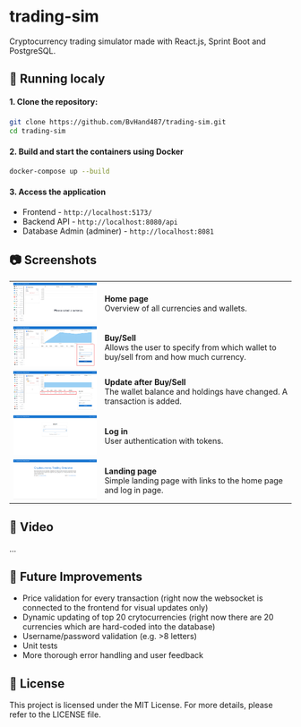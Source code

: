 # trading-sim
Cryptocurrency trading simulator made with React.js, Sprint Boot and PostgreSQL.
<br/>

## 🚀 Running localy
#### 1. Clone the repository:

```bash
git clone https://github.com/BvHand487/trading-sim.git
cd trading-sim
```

#### 2. Build and start the containers using Docker

```bash
docker-compose up --build
```

#### 3. Access the application
* Frontend - ```http://localhost:5173/```
* Backend API - ```http://localhost:8080/api```
* Database Admin (adminer) - ```http://localhost:8081```


## 📷 Screenshots

<table>
  <tr>
    <td>
      <img src="assets/homepage.png?v=2" width="300" />
    </td>
    <td>
      <strong>Home page</strong><br/>
      Overview of all currencies and wallets.
    </td>
  </tr>
  <tr>
    <td>
      <img src="assets/buysell.png?v=2" width="300" />
    </td>
    <td>
      <strong>Buy/Sell</strong><br/>
      Allows the user to specify from which wallet to buy/sell from and how much currency.
    </td>
  </tr>
  <tr>
    <td>
      <img src="assets/updated.png?v=2" width="300" />
    </td>
    <td>
      <strong>Update after Buy/Sell</strong><br/>
      The wallet balance and holdings have changed. A transaction is added.
    </td>
  </tr>
  <tr>
    <td>
      <img src="assets/login.png?v=2" width="300" />
    </td>
    <td>
      <strong>Log in</strong><br/>
        User authentication with tokens.
    </td>
  </tr>
  <tr>
    <td>
      <img src="assets/landing.png?v=2" width="300" />
    </td>
    <td>
      <strong>Landing page</strong><br/>
        Simple landing page with links to the home page and log in page.
    </td>
  </tr>
</table>

## 🎥 Video
...


## 🔮 Future Improvements
* Price validation for every transaction (right now the websocket is connected to the frontend for visual updates only)
* Dynamic updating of top 20 crytocurrencies (right now there are 20 currencies which are hard-coded into the database)
* Username/password validation (e.g. >8 letters)
* Unit tests
* More thorough error handling and user feedback


## 📄 License
This project is licensed under the MIT License. For more details, please refer to the LICENSE file.
